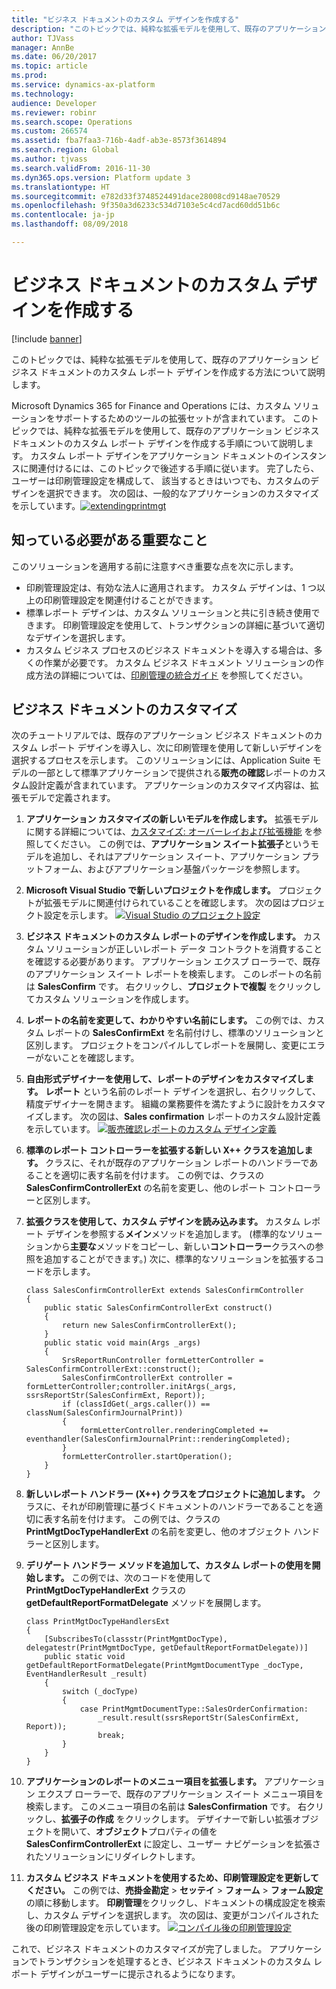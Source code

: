 ```yaml
---
title: "ビジネス ドキュメントのカスタム デザインを作成する"
description: "このトピックでは、純粋な拡張モデルを使用して、既存のアプリケーション ビジネス ドキュメントのカスタム レポート デザインを作成する方法について説明します。"
author: TJVass
manager: AnnBe
ms.date: 06/20/2017
ms.topic: article
ms.prod: 
ms.service: dynamics-ax-platform
ms.technology: 
audience: Developer
ms.reviewer: robinr
ms.search.scope: Operations
ms.custom: 266574
ms.assetid: fba7faa3-716b-4adf-ab3e-8573f3614894
ms.search.region: Global
ms.author: tjvass
ms.search.validFrom: 2016-11-30
ms.dyn365.ops.version: Platform update 3
ms.translationtype: HT
ms.sourcegitcommit: e782d33f3748524491dace28008cd9148ae70529
ms.openlocfilehash: 9f350a3d6233c534d7103e5c4cd7acd60dd51b6c
ms.contentlocale: ja-jp
ms.lasthandoff: 08/09/2018

---
```


# <a name="create-custom-designs-for-business-documents"></a>ビジネス ドキュメントのカスタム デザインを作成する

[!include [banner](../includes/banner.md)]

このトピックでは、純粋な拡張モデルを使用して、既存のアプリケーション ビジネス ドキュメントのカスタム レポート デザインを作成する方法について説明します。 

Microsoft Dynamics 365 for Finance and Operations には、カスタム ソリューションをサポートするためのツールの拡張セットが含まれています。 このトピックでは、純粋な拡張モデルを使用して、既存のアプリケーション ビジネス ドキュメントのカスタム レポート デザインを作成する手順について説明します。 カスタム レポート デザインをアプリケーション ドキュメントのインスタンスに関連付けるには、このトピックで後述する手順に従います。 完了したら、ユーザーは印刷管理設定を構成して、 該当するときはいつでも、カスタムのデザインを選択できます。 次の図は、一般的なアプリケーションのカスタマイズを示しています。[![extendingprintmgt](./media/extendingprintmgt1.png)](./media/extendingprintmgt1.png)  

## <a name="whats-important-to-know"></a>知っている必要がある重要なこと
このソリューションを適用する前に注意すべき重要な点を次に示します。

-   印刷管理設定は、有効な法人に適用されます。 カスタム デザインは、1 つ以上の印刷管理設定を関連付けることができます。
-   標準レポート デザインは、カスタム ソリューションと共に引き続き使用できます。 印刷管理設定を使用して、トランザクションの詳細に基づいて適切なデザインを選択します。
-   カスタム ビジネス プロセスのビジネス ドキュメントを導入する場合は、多くの作業が必要です。 カスタム ビジネス ドキュメント ソリューションの作成方法の詳細については、[印刷管理の統合ガイド](https://www.microsoft.com/en-us/download/details.aspx?id=36049) を参照してください。

## <a name="customize-a-business-document"></a>ビジネス ドキュメントのカスタマイズ
次のチュートリアルでは、既存のアプリケーション ビジネス ドキュメントのカスタム レポート デザインを導入し、次に印刷管理を使用して新しいデザインを選択するプロセスを示します。 このソリューションには、Application Suite モデルの一部として標準アプリケーションで提供される**販売の確認**レポートのカスタム設計定義が含まれています。 アプリケーションのカスタマイズ内容は、拡張モデルで定義されます。

1.  **アプリケーション カスタマイズの新しいモデルを作成します。** 拡張モデルに関する詳細については、[カスタマイズ: オーバーレイおよび拡張機能](../extensibility/customization-overlayering-extensions.md) を参照してください。 この例では、**アプリケーション スイート拡張子**というモデルを追加し、それはアプリケーション スイート、アプリケーション プラットフォーム、およびアプリケーション基盤パッケージを参照します。
2.  **Microsoft Visual Studio で新しいプロジェクトを作成します。** プロジェクトが拡張モデルに関連付けられていることを確認します。 次の図はプロジェクト設定を示します。 [![Visual Studio のプロジェクト設定](./media/app-extension-vs-project-settings.png)](./media/app-extension-vs-project-settings.png)
3.  **ビジネス ドキュメントのカスタム レポートのデザインを作成します。** カスタム ソリューションが正しいレポート データ コントラクトを消費することを確認する必要があります。 アプリケーション エクスプ ローラーで、既存のアプリケーション スイート レポートを検索します。 このレポートの名前は **SalesConfirm** です。 右クリックし、**プロジェクトで複製** をクリックしてカスタム ソリューションを作成します。
4.  **レポートの名前を変更して、わかりやすい名前にします。** この例では、カスタム レポートの **SalesConfirmExt** を名前付けし、標準のソリューションと区別します。 プロジェクトをコンパイルしてレポートを展開し、変更にエラーがないことを確認します。
5.  **自由形式デザイナーを使用して、レポートのデザインをカスタマイズします。** **レポート** という名前のレポート デザインを選択し、右クリックして、精度デザイナーを開きます。 組織の業務要件を満たすように設計をカスタマイズします。 次の図は、**Sales confirmation** レポートのカスタム設計定義を示しています。 [![販売確認レポートのカスタム デザイン定義](./media/app-extension-report-designer-1024x613.png)](./media/app-extension-report-designer.png)
6.  **標準のレポート コントローラーを拡張する新しい X++ クラスを追加します。** クラスに、それが既存のアプリケーション レポートのハンドラーであることを適切に表す名前を付けます。 この例では、クラスの **SalesConfirmControllerExt** の名前を変更し、他のレポート コントローラーと区別します。
7.  **拡張クラスを使用して、カスタム デザインを読み込みます。** カスタム レポート デザインを参照する**メイン**メソッドを追加します。 (標準的なソリューションから**主要な**メソッドをコピーし、新しい**コントローラー**クラスへの参照を追加することができます。) 次に、標準的なソリューションを拡張するコードを示します。

        class SalesConfirmControllerExt extends SalesConfirmController
        {
            public static SalesConfirmControllerExt construct()
            {
                return new SalesConfirmControllerExt();
            }
            public static void main(Args _args)
            {
                SrsReportRunController formLetterController = SalesConfirmControllerExt::construct();
                SalesConfirmControllerExt controller = formLetterController;controller.initArgs(_args, ssrsReportStr(SalesConfirmExt, Report));
                if (classIdGet(_args.caller()) == classNum(SalesConfirmJournalPrint))
                {
                    formLetterController.renderingCompleted += eventhandler(SalesConfirmJournalPrint::renderingCompleted);
                }
                formLetterController.startOperation();
            }
        }

8.  **新しいレポート ハンドラー (X++) クラスをプロジェクトに追加します。** クラスに、それが印刷管理に基づくドキュメントのハンドラーであることを適切に表す名前を付けます。 この例では、クラスの **PrintMgtDocTypeHandlerExt** の名前を変更し、他のオブジェクト ハンドラーと区別します。
9.  **デリゲート ハンドラー メソッドを追加して、カスタム レポートの使用を開始します。** この例では、次のコードを使用して **PrintMgtDocTypeHandlerExt** クラスの **getDefaultReportFormatDelegate** メソッドを展開します。

        class PrintMgtDocTypeHandlersExt
        {
            [SubscribesTo(classstr(PrintMgmtDocType), delegatestr(PrintMgmtDocType, getDefaultReportFormatDelegate))]
            public static void getDefaultReportFormatDelegate(PrintMgmtDocumentType _docType, EventHandlerResult _result)
            {
                switch (_docType)
                {
                    case PrintMgmtDocumentType::SalesOrderConfirmation:
                        _result.result(ssrsReportStr(SalesConfirmExt, Report));
                        break;
                }
            }
        }

10. **アプリケーションのレポートのメニュー項目を拡張します。** アプリケーション エクスプ ローラーで、既存のアプリケーション スイート メニュー項目を検索します。 このメニュー項目の名前は **SalesConfirmation** です。 右クリックし、**拡張子の作成** をクリックします。 デザイナーで新しい拡張オブジェクトを開いて、**オブジェクト**プロパティの値を **SalesConfirmControllerExt** に設定し、ユーザー ナビゲーションを拡張されたソリューションにリダイレクトします。
11. **カスタム ビジネス ドキュメントを使用するため、印刷管理設定を更新してください。** この例では、**売掛金勘定** &gt; **セッテイ** &gt; **フォーム** &gt; **フォーム設定**の順に移動します。 **印刷管理**をクリックし、ドキュメントの構成設定を検索し、カスタム デザインを選択します。 次の図は、変更がコンパイルされた後の印刷管理設定を示しています。 [![コンパイル後の印刷管理設定](./media/app-extension-print-mgt-after-1024x608.png)](./media/app-extension-print-mgt-after.png)

これで、ビジネス ドキュメントのカスタマイズが完了しました。 アプリケーションでトランザクションを処理するとき、ビジネス ドキュメントのカスタム レポート デザインがユーザーに提示されるようになります。




